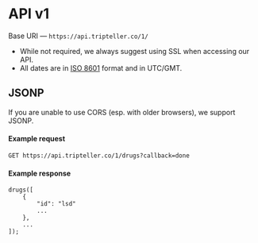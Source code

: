 # API v1
Base URI &mdash; `https://api.tripteller.co/1/`

- While not required, we always suggest using SSL when accessing our API.
- All dates are in [ISO 8601](https://www.iso.org/iso-8601-date-and-time-format.html) format and in UTC/GMT.

## JSONP
If you are unable to use CORS (esp. with older browsers), we support JSONP.

#### Example request
`GET https://api.tripteller.co/1/drugs?callback=done`

#### Example response
    drugs([
        {
            "id": "lsd"
            ...
        },
        ...
    ]);
